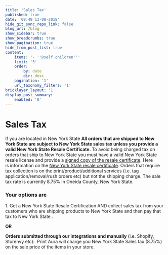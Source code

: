 ```yaml
---
title: 'Sales Tax'
published: true
date: '09:49 13-08-2018'
hide_git_sync_repo_link: false
blog_url: /blog
show_sidebar: true
show_breadcrumbs: true
show_pagination: true
hide_from_post_list: true
content:
    items: '- ''@self.children'''
    limit: '5'
    order:
        by: date
        dir: desc
    pagination: '1'
    url_taxonomy_filters: '1'
bricklayer_layout: '1'
display_post_summary:
    enabled: '0'
---
```


<h1>Sales Tax</h1>
If you are located in New York State <strong>All orders that are shipped to New York State are subject to New York State sales tax unless you provide a valid New York State Resale Certificate. </strong>To avoid being charged tax on orders that ship to New York State you must have a valid New York State resale license and provide a <a href="https://www.tax.ny.gov/pdf/current_forms/st/st120_fill_in.pdf">signed copy of the resale certificate</a>. Here is information on the <a href="https://www.tax.ny.gov/bus/st/subject.htm">New York State resale certificate</a>. Orders that require tax collection is on the print/product/additional services (i.e. tag application/removal/rush orders etc) but not the shipping charge. The sale tax rate is currently 8.75% in Oneida County, New York State.
<h3>Your options are</h3>
1. Get a New York State Resale Certification AND collect sales tax from your customers who are shipping products to New York State and then pay that tax to New York State .

<strong>OR</strong>

<strong>Orders submitted through our integrations and manually</strong> (i.e. Shopify, Storenvy etc):  Print Aura will charge you New York State Sales tax (8.75%) on the sale price of the items in your store.

&nbsp;